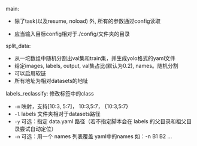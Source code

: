 main:

- 除了task(以及resume, noload) 外, 所有的参数通过config读取

- 应当输入目标config相对于./config/文件夹的目录


split_data:
- 从一坨数组中随机分割出val集和train集，并生成yolo格式的yaml文件
- 给定images, labels, output, val集占比(默认为0.2), names。随机分割
- 可以启用软链
- 所有地址为相对datasets的地址

labels_reclassify:
修改标签中的class

- `-m` 映射，支持[10:3, 5:7]， 10:3,5:7， {10:3,5:7}
- `-l` labels 文件夹相对于datasets路径
- `-y` 可选：指定 data.yaml 路径（若不指定脚本会在 labels 的父目录和祖父目录尝试自动定位）
- `-n` 可选：用一个 names 列表覆盖 yaml中的names 如：-n B1 B2 ...